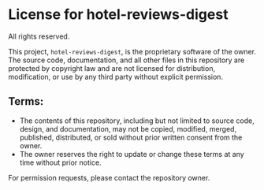 # License for hotel-reviews-digest

All rights reserved.

This project, `hotel-reviews-digest`, is the proprietary software of the owner. The source code, documentation, and all other files in this repository are protected by copyright law and are not licensed for distribution, modification, or use by any third party without explicit permission.

## Terms:
- The contents of this repository, including but not limited to source code, design, and documentation, may not be copied, modified, merged, published, distributed, or sold without prior written consent from the owner.
- The owner reserves the right to update or change these terms at any time without prior notice.

For permission requests, please contact the repository owner.

